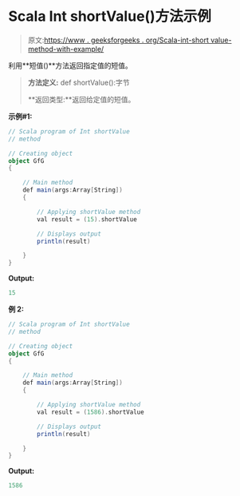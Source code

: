 # Scala Int shortValue()方法示例

> 原文:[https://www . geeksforgeeks . org/Scala-int-short value-method-with-example/](https://www.geeksforgeeks.org/scala-int-shortvalue-method-with-example/)

利用**短值()**方法返回指定值的短值。

> **方法定义:** def shortValue():字节
> 
> **返回类型:**返回给定值的短值。

**示例#1:**

```scala
// Scala program of Int shortValue
// method 

// Creating object 
object GfG 
{  

    // Main method 
    def main(args:Array[String]) 
    { 

        // Applying shortValue method 
        val result = (15).shortValue

        // Displays output 
        println(result) 

    } 
} 
```

**Output:**

```scala
15

```

**例 2:**

```scala
// Scala program of Int shortValue
// method 

// Creating object 
object GfG 
{  

    // Main method 
    def main(args:Array[String]) 
    { 

        // Applying shortValue method 
        val result = (1586).shortValue

        // Displays output 
        println(result) 

    } 
}  
```

**Output:**

```scala
1586

```